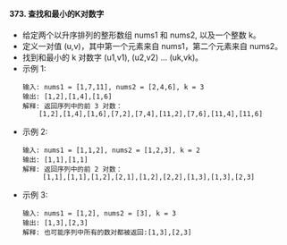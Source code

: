 #### 373. 查找和最小的K对数字
- 给定两个以升序排列的整形数组 nums1 和 nums2, 以及一个整数 k。
- 定义一对值 (u,v)，其中第一个元素来自 nums1，第二个元素来自 nums2。
- 找到和最小的 k 对数字 (u1,v1), (u2,v2) ... (uk,vk)。
- 示例 1:
    ```
    输入: nums1 = [1,7,11], nums2 = [2,4,6], k = 3
    输出: [1,2],[1,4],[1,6]
    解释: 返回序列中的前 3 对数：
        [1,2],[1,4],[1,6],[7,2],[7,4],[11,2],[7,6],[11,4],[11,6]
    ```
- 示例 2:
    ```
    输入: nums1 = [1,1,2], nums2 = [1,2,3], k = 2
    输出: [1,1],[1,1]
    解释: 返回序列中的前 2 对数：
         [1,1],[1,1],[1,2],[2,1],[1,2],[2,2],[1,3],[1,3],[2,3]
    ```
- 示例 3:
    ```
    输入: nums1 = [1,2], nums2 = [3], k = 3 
    输出: [1,3],[2,3]
    解释: 也可能序列中所有的数对都被返回:[1,3],[2,3]
    ```